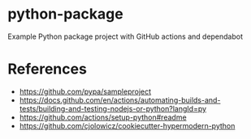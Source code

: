 # python-package
Example Python package project with GitHub actions and dependabot

# References
* https://github.com/pypa/sampleproject
* https://docs.github.com/en/actions/automating-builds-and-tests/building-and-testing-nodejs-or-python?langId=py
* https://github.com/actions/setup-python#readme
* https://github.com/cjolowicz/cookiecutter-hypermodern-python
